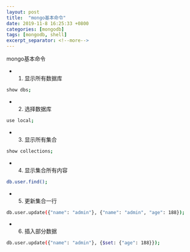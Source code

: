 ```yaml
---
layout: post
title:  "mongo基本命令"
date: 2019-11-8 16:25:33 +0800
categories: [mongodb]
tags: [mongodb, shell]
excerpt_separator: <!--more-->
---
```

mongo基本命令
<!--more-->

* 1. 显示所有数据库
```bash
show dbs;
```

* 2. 选择数据库
```bash
use local;
```

* 3. 显示所有集合
```bash
show collections;
```

* 4. 显示集合所有内容
```bash
db.user.find();
```

* 5. 更新集合一行
```bash
db.user.update({"name": "admin"}, {"name": "admin", "age": 188});
```

* 6. 插入部分数据
```bash
db.user.update({"name": "admin"}, {$set: {"age": 188}});
```

